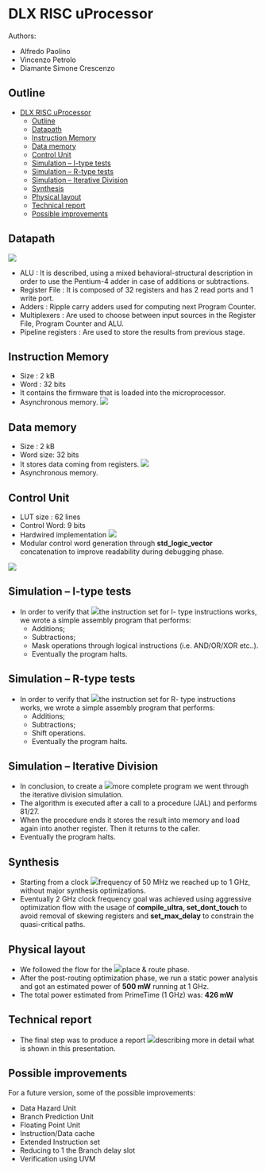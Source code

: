 # DLX RISC uProcessor

Authors: 
 - Alfredo Paolino
 - Vincenzo Petrolo
 - Diamante Simone Crescenzo

## Outline
- [DLX RISC uProcessor](#dlx-risc-uprocessor)
  - [Outline](#outline)
  - [Datapath](#datapath)
  - [Instruction Memory](#instruction-memory)
  - [Data memory](#data-memory)
  - [Control Unit](#control-unit)
  - [Simulation – I-type tests](#simulation--i-type-tests)
  - [Simulation – R-type tests](#simulation--r-type-tests)
  - [Simulation – Iterative Division](#simulation--iterative-division)
  - [Synthesis](#synthesis)
  - [Physical layout](#physical-layout)
  - [Technical report](#technical-report)
  - [Possible improvements](#possible-improvements)


## Datapath
![](images/Aspose.Words.d7010438-ceac-4eee-a29b-0d19d26c434b.012.png)
- ALU : It is described, using a mixed behavioral-structural description in order to use the Pentium-4 adder in case of additions or subtractions.
- Register File : It is composed of 32 registers and has 2 read ports and 1 write port.
- Adders : Ripple carry adders used for computing next Program Counter.
- Multiplexers : Are used to choose between input sources in the Register File, Program Counter and ALU.
- Pipeline registers : Are used to store the results from previous stage.

## Instruction Memory
- Size : 2 kB
- Word : 32 bits
- It contains the firmware that is loaded into the microprocessor. 
- Asynchronous memory.
![](images/Aspose.Words.d7010438-ceac-4eee-a29b-0d19d26c434b.013.png)

## Data memory
- Size : 2 kB
- Word size: 32 bits
- It stores data coming from registers. ![](images/Aspose.Words.d7010438-ceac-4eee-a29b-0d19d26c434b.014.png)
- Asynchronous memory.

## Control Unit
- LUT size : 62 lines
- Control Word: 9 bits
- Hardwired implementation ![](images/Aspose.Words.d7010438-ceac-4eee-a29b-0d19d26c434b.015.png)
- Modular control word generation  through **std\_logic\_vector** concatenation to improve  readability during debugging  phase.

![](images/Aspose.Words.d7010438-ceac-4eee-a29b-0d19d26c434b.016.png)

## Simulation – I-type tests
- In order to verify that  ![](images/Aspose.Words.d7010438-ceac-4eee-a29b-0d19d26c434b.017.jpeg)the instruction set for I- type instructions works, we wrote a simple assembly program that performs: 
  - Additions; 
  - Subtractions; 
  - Mask operations  through logical  instructions (i.e. AND/OR/XOR etc..). 
  - Eventually the program halts.

## Simulation – R-type tests

- In order to verify that  ![](images/Aspose.Words.d7010438-ceac-4eee-a29b-0d19d26c434b.018.jpeg)the instruction set for R- type instructions works,  we wrote a simple  assembly program that  performs: 
  - Additions; 
  - Subtractions; 
  - Shift operations. 
  - Eventually the program halts.

## Simulation – Iterative Division

- In conclusion, to create a  ![](images/Aspose.Words.d7010438-ceac-4eee-a29b-0d19d26c434b.019.jpeg)more complete program  we went through the  iterative division  simulation. 
- The algorithm is executed after a call to a procedure  (JAL) and performs 81/27. 
- When the procedure  ends it stores the result  into memory and load  again into another  register. Then it returns to  the caller.
- Eventually the program halts.

## Synthesis
- Starting from a clock  ![](images/Aspose.Words.d7010438-ceac-4eee-a29b-0d19d26c434b.020.jpeg)frequency of 50 MHz we  reached up to 1 GHz,  without major synthesis  optimizations. 
- Eventually 2 GHz clock  frequency goal was  achieved using aggressive  optimization flow with the  usage of **compile\_ultra,  set\_dont\_touch** to avoid  removal of skewing registers and **set\_max\_delay** to  constrain the quasi-critical  paths.

## Physical layout

- We followed the flow for the  ![](images/Aspose.Words.d7010438-ceac-4eee-a29b-0d19d26c434b.021.jpeg)place & route phase. 
- After the post-routing  optimization phase, we run a  static power analysis and got an  estimated power of **500 mW**  running at 1 GHz. 
- The total power estimated  from PrimeTime (1 GHz) was:  **426 mW**

## Technical report

- The final step was to produce a report  ![](images/Aspose.Words.d7010438-ceac-4eee-a29b-0d19d26c434b.022.jpeg)describing more in detail what is shown in this  presentation.

## Possible improvements

For a future version, some of the possible improvements:

- Data Hazard Unit
- Branch Prediction Unit
- Floating Point Unit
- Instruction/Data cache
- Extended Instruction set
- Reducing to 1 the Branch delay slot
- Verification using UVM